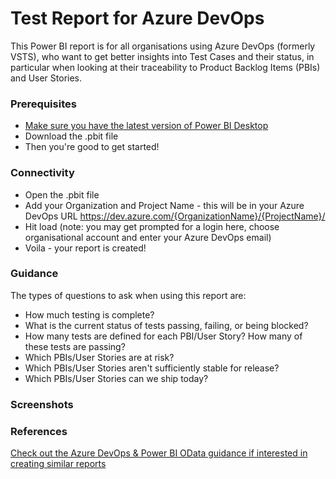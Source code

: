 # Test Report for Azure DevOps
This Power BI report is for all organisations using Azure DevOps (formerly VSTS), who want to get better insights into Test Cases and their status, in particular when looking at their traceability to Product Backlog Items (PBIs) and User Stories.

### Prerequisites
* [Make sure you have the latest version of Power BI Desktop](https://aka.ms/pbiSingleInstaller)
* Download the .pbit file
* Then you're good to get started!

### Connectivity
* Open the .pbit file
* Add your Organization and Project Name - this will be in your Azure DevOps URL https://dev.azure.com/{OrganizationName}/{ProjectName}/ 
* Hit load (note: you may get prompted for a login here, choose organisational account and enter your Azure DevOps email)
* Voila - your report is created!

### Guidance
The types of questions to ask when using this report are:
* How much testing is complete?
* What is the current status of tests passing, failing, or being blocked?
* How many tests are defined for each PBI/User Story? How many of these tests are passing?
* Which PBIs/User Stories are at risk?
* Which PBIs/User Stories aren't sufficiently stable for release?
* Which PBIs/User Stories can we ship today?

### Screenshots


### References
[Check out the Azure DevOps & Power BI OData guidance if interested in creating similar reports](https://docs.microsoft.com/en-us/azure/devops/report/powerbi/sample-test-plans-progress-status?view=azure-devops&tabs=powerbi)
